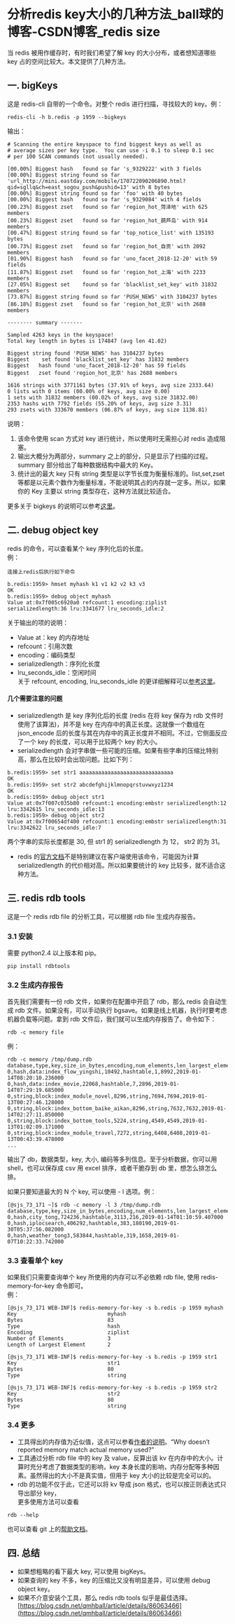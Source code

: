# 分析redis key大小的几种方法_ball球的博客-CSDN博客_redis size
当 redis 被用作缓存时，有时我们希望了解 key 的大小分布，或者想知道哪些 key 占的空间比较大。本文提供了几种方法。

## 一. bigKeys

这是 redis-cli 自带的一个命令。对整个 redis 进行扫描，寻找较大的 key。例：

```
redis-cli -h b.redis -p 1959 --bigkeys

```

输出：

```
# Scanning the entire keyspace to find biggest keys as well as
# average sizes per key type.  You can use -i 0.1 to sleep 0.1 sec
# per 100 SCAN commands (not usually needed).

[00.00%] Biggest hash   found so far 's_9329222' with 3 fields
[00.00%] Biggest string found so far 'url_http://mini.eastday.com/mobile/170722090206890.html?qid=sgllq&ch=east_sogou_push&pushid=13' with 8 bytes
[00.00%] Biggest string found so far 'foo' with 40 bytes
[00.00%] Biggest hash   found so far 's_9329084' with 4 fields
[00.23%] Biggest zset   found so far 'region_hot_菏泽地' with 625 members
[00.23%] Biggest zset   found so far 'region_hot_葫芦岛' with 914 members
[00.47%] Biggest string found so far 'top_notice_list' with 135193 bytes
[00.73%] Biggest zset   found so far 'region_hot_自贡' with 2092 members
[01.90%] Biggest hash   found so far 'uno_facet_2018-12-20' with 59 fields
[11.87%] Biggest zset   found so far 'region_hot_上海' with 2233 members
[27.05%] Biggest set    found so far 'blacklist_set_key' with 31832 members
[73.87%] Biggest string found so far 'PUSH_NEWS' with 3104237 bytes
[86.18%] Biggest zset   found so far 'region_hot_北京' with 2688 members

-------- summary -------

Sampled 4263 keys in the keyspace!
Total key length in bytes is 174847 (avg len 41.02)

Biggest string found 'PUSH_NEWS' has 3104237 bytes
Biggest    set found 'blacklist_set_key' has 31832 members
Biggest   hash found 'uno_facet_2018-12-20' has 59 fields
Biggest   zset found 'region_hot_北京' has 2688 members

1616 strings with 3771161 bytes (37.91% of keys, avg size 2333.64)
0 lists with 0 items (00.00% of keys, avg size 0.00)
1 sets with 31832 members (00.02% of keys, avg size 31832.00)
2353 hashs with 7792 fields (55.20% of keys, avg size 3.31)
293 zsets with 333670 members (06.87% of keys, avg size 1138.81)

```

说明：

1.  该命令使用 scan 方式对 key 进行统计，所以使用时无需担心对 redis 造成阻塞。
2.  输出大概分为两部分，summary 之上的部分，只是显示了扫描的过程。summary 部分给出了每种数据结构中最大的 Key。
3.  统计出的最大 key 只有 string 类型是以字节长度为衡量标准的。list,set,zset 等都是以元素个数作为衡量标准，不能说明其占的内存就一定多。所以，如果你的 Key 主要以 string 类型存在，这种方法就比较适合。

更多关于 bigkeys 的说明可以参考[这里](https://redis.io/topics/rediscli#scanning-for-big-keys)。

## 二. debug object key

redis 的命令，可以查看某个 key 序列化后的长度。  
例：

```
连接上redis后执行如下命令

b.redis:1959> hmset myhash k1 v1 k2 v2 k3 v3
OK
b.redis:1959> debug object myhash
Value at:0x7f005c6920a0 refcount:1 encoding:ziplist serializedlength:36 lru:3341677 lru_seconds_idle:2

```

关于输出的项的说明：

-   Value at：key 的内存地址
-   refcount：引用次数
-   encoding：编码类型
-   serializedlength：序列化长度
-   lru_seconds_idle：空闲时间  
    关于 refcount, encoding, lru_seconds_idle 的更详细解释可以[参考这里](https://blog.csdn.net/qmhball/article/details/85342007)。

#### 几个需要注意的问题

-   serializedlength 是 key 序列化后的长度 (redis 在将 key 保存为 rdb 文件时使用了该算法)，并不是 key 在内存中的真正长度。这就像一个数组在 json_encode 后的长度与其在内存中的真正长度并不相同。不过，它侧面反应了一个 key 的长度，可以用于比较两个 key 的大小。
-   serializedlength 会对字串做一些可能的压缩。如果有些字串的压缩比特别高，那么在比较时会出现问题。比如下列：


```
b.redis:1959> set str1 aaaaaaaaaaaaaaaaaaaaaaaaaaaaaa
OK
b.redis:1959> set str2 abcdefghijklmnopqrstuvwxyz1234
OK
b.redis:1959> debug object str1
Value at:0x7f007c035b80 refcount:1 encoding:embstr serializedlength:12 lru:3342615 lru_seconds_idle:13
b.redis:1959> debug object str2
Value at:0x7f00654df400 refcount:1 encoding:embstr serializedlength:31 lru:3342622 lru_seconds_idle:7

```

两个字串的实际长度都是 30, 但 str1 的 serializedlength 为 12， str2 的为 31。

-   redis 的[官方文档](https://redis.io/commands/debug-object)不是特别建议在客户端使用该命令，可能因为计算 serializedlength 的代价相对高。所以如果要统计的 key 比较多，就不适合这种方法。

## 三. redis rdb tools

这是一个 redis rdb file 的分析工具，可以根据 rdb file 生成内存报告。

### 3.1 安装

需要 python2.4 以上版本和 pip。

```
pip install rdbtools

```

### 3.2 生成内存报告

首先我们需要有一份 rdb 文件，如果你在配置中开启了 rdb，那么 redis 会自动生成 rdb 文件。如果没有，可以手动执行 bgsave。如果是线上机器，执行时要考虑机器负载等问题。拿到 rdb 文件后，我们就可以生成内存报告了。命令如下：

```
rdb -c memory file 

```

例：

```
rdb -c memory /tmp/dump.rdb 
database,type,key,size_in_bytes,encoding,num_elements,len_largest_element,expiry
0,hash,data:index_flow_yingshi,10492,hashtable,1,8992,2019-01-14T08:20:10.236000
0,hash,data:index_movie,22068,hashtable,7,2896,2019-01-14T07:29:19.685000
0,string,block:index_module_novel,8296,string,7694,7694,2019-01-13T00:27:46.128000
0,string,block:index_bottom_baike_aikan,8296,string,7632,7632,2019-01-14T02:27:11.850000
0,string,block:index_bottom_tools,5224,string,4549,4549,2019-01-13T01:02:09.171000
0,string,block:index_module_travel,7272,string,6408,6408,2019-01-13T00:43:39.478000
...

```

输出了 db，数据类型，key, 大小, 编码等多列信息。至于分析数据，你可以用 shell，也可以保存成 csv 用 excel 排序，或者干脆存到 db 里，想怎么排怎么排。

如果只要知道最大的 N 个 key, 可以使用 - l 选项。例：

```
[@sjs_73_171 ~]$ rdb -c memory -l 3 /tmp/dump.rdb  
database,type,key,size_in_bytes,encoding,num_elements,len_largest_element,expiry
0,hash,city_tong,724236,hashtable,3113,216,2019-01-14T01:10:59.407000
0,hash,iplocsearch,406292,hashtable,383,180190,2019-01-30T05:37:56.082000
0,hash,weather_tong3,583844,hashtable,319,1658,2019-01-07T10:22:33.742000

```

### 3.3 查看单个 key

如果我们只需要查询单个 key 所使用的内存可以不必依赖 rdb file, 使用 redis-memory-for-key 命令即可。  
例：

```
[@sjs_73_171 WEB-INF]$ redis-memory-for-key -s b.redis -p 1959 myhash
Key                             myhash
Bytes                           83
Type                            hash
Encoding                        ziplist
Number of Elements              3
Length of Largest Element       2

[@sjs_73_171 WEB-INF]$ redis-memory-for-key -s b.redis -p 1959 str1
Key                             str1
Bytes                           80
Type                            string

[@sjs_73_171 WEB-INF]$ redis-memory-for-key -s b.redis -p 1959 str2
Key                             str2
Bytes                           80
Type                            string

```

### 3.4 更多

-   工具得出的内存值为近似值，这点可以参看[作者的说明](https://github.com/sripathikrishnan/redis-rdb-tools/wiki/FAQs)。“Why doesn’t reported memory match actual memory used?”
-   工具通过分析 rdb file 中的 key 及 value，反算出该 kv 在内存中的大小。计算时充分考虑了数据类型的影响，key 本身长度的影响，内存分配等多种因素。虽然得出的大小不是真实值，但用于 key 大小的比较是完全可以的。
-   rdb 的功能不仅于此，它还可以将 kv 导成 json 格式，也可以按正则表达式只导出部分 key，  
    更多使用方法可以查看


```
rdb --help

```

也可以查看 git 上的[帮助文档](https://github.com/sripathikrishnan/redis-rdb-tools)。

## 四. 总结

-   如果想粗略的看下最大 key, 可以使用 bigKeys。
-   如果查询的 key 不多，key 的压缩比又没有明显差异，可以使用 debug object key。
-   如果不介意安装个工具，那么 redis rdb tools 似乎是最佳选择。 
    [https://blog.csdn.net/qmhball/article/details/86063466](https://blog.csdn.net/qmhball/article/details/86063466)
